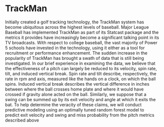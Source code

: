 # TrackMan
Initially created a golf tracking technology, the TrackMan system has become ubiquitous across the highest levels of baseball. Major League Baseball has implemented TrackMan as part of its Statcast package and the metrics it provides have increasingly become a significant talking point in its TV broadcasts. With respect to college baseball, the vast majority of Power 5 schools have invested in the technology, using it either as a tool for recruitment or performance enhancement. The sudden increase in the popularity of TrackMan has brought a swath of data that is still being investigated. In our brief experience in examining the data, we believe that the effectiveness of a pitch can largely be reduced to its velocity, spin rate, tilt, and induced vertical break. Spin rate and tilt describe, respectively, the rate in rpm and axis, measured like the hands on a clock, on which the ball spins.  Induced vertical break describes the vertical difference in inches between where the ball crosses home plate and where it would have crossed if gravity alone acted on the ball. Similarly, we suppose that a swing can be summed up by its exit velocity and angle at which it exits the bat. To help determine the veracity of these claims, we will conduct predictive modeling using an optimally tuned random forest model to predict exit velocity and swing and miss probability from the pitch metrics described above
